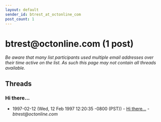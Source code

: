 ```yaml
---
layout: default
sender_id: btrest_at_octonline_com
post_count: 1
---
```


# btrest<span>@</span>octonline.com (1 post)

_Be aware that many list participants used multiple email addresses over their time active on the list. As such this page may not contain all threads available._

## Threads

### Hi there...
+ 1997-02-12 (Wed, 12 Feb 1997 12:20:35 -0800 (PST)) - [Hi there...](/archive/1997/02/bb1f8f55c4a416bf58f269f0f5cf2bbb1ce93f7517ded631883dac8c2ab621ba) - _btrest@octonline.com_

